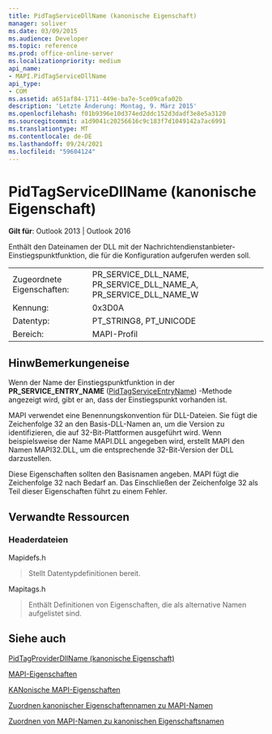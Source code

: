 ```yaml
---
title: PidTagServiceDllName (kanonische Eigenschaft)
manager: soliver
ms.date: 03/09/2015
ms.audience: Developer
ms.topic: reference
ms.prod: office-online-server
ms.localizationpriority: medium
api_name:
- MAPI.PidTagServiceDllName
api_type:
- COM
ms.assetid: a651af84-1711-449e-ba7e-5ce09cafa02b
description: 'Letzte Änderung: Montag, 9. März 2015'
ms.openlocfilehash: f01b9396e10d374ed2ddc152d3dadf3e8e5a3120
ms.sourcegitcommit: a1d9041c20256616c9c183f7d1049142a7ac6991
ms.translationtype: MT
ms.contentlocale: de-DE
ms.lasthandoff: 09/24/2021
ms.locfileid: "59604124"
---
```

# <a name="pidtagservicedllname-canonical-property"></a>PidTagServiceDllName (kanonische Eigenschaft)

  
  
**Gilt für**: Outlook 2013 | Outlook 2016 
  
Enthält den Dateinamen der DLL mit der Nachrichtendienstanbieter-Einstiegspunktfunktion, die für die Konfiguration aufgerufen werden soll.
  
|||
|:-----|:-----|
|Zugeordnete Eigenschaften:  <br/> |PR_SERVICE_DLL_NAME, PR_SERVICE_DLL_NAME_A, PR_SERVICE_DLL_NAME_W  <br/> |
|Kennung:  <br/> |0x3D0A  <br/> |
|Datentyp:  <br/> |PT_STRING8, PT_UNICODE  <br/> |
|Bereich:  <br/> |MAPI-Profil  <br/> |
   
## <a name="remarks"></a>HinwBemerkungeneise

Wenn der Name der Einstiegspunktfunktion in der **PR_SERVICE_ENTRY_NAME** ([PidTagServiceEntryName](pidtagserviceentryname-canonical-property.md)) -Methode angezeigt wird, gibt er an, dass der Einstiegspunkt vorhanden ist.
  
MAPI verwendet eine Benennungskonvention für DLL-Dateien. Sie fügt die Zeichenfolge 32 an den Basis-DLL-Namen an, um die Version zu identifizieren, die auf 32-Bit-Plattformen ausgeführt wird. Wenn beispielsweise der Name MAPI.DLL angegeben wird, erstellt MAPI den Namen MAPI32.DLL, um die entsprechende 32-Bit-Version der DLL darzustellen.
  
Diese Eigenschaften sollten den Basisnamen angeben. MAPI fügt die Zeichenfolge 32 nach Bedarf an. Das Einschließen der Zeichenfolge 32 als Teil dieser Eigenschaften führt zu einem Fehler.
  
## <a name="related-resources"></a>Verwandte Ressourcen

### <a name="header-files"></a>Headerdateien

Mapidefs.h
  
> Stellt Datentypdefinitionen bereit.
    
Mapitags.h
  
> Enthält Definitionen von Eigenschaften, die als alternative Namen aufgelistet sind.
    
## <a name="see-also"></a>Siehe auch



[PidTagProviderDllName (kanonische Eigenschaft)](pidtagproviderdllname-canonical-property.md)


[MAPI-Eigenschaften](mapi-properties.md)
  
[KANonische MAPI-Eigenschaften](mapi-canonical-properties.md)
  
[Zuordnen kanonischer Eigenschaftennamen zu MAPI-Namen](mapping-canonical-property-names-to-mapi-names.md)
  
[Zuordnen von MAPI-Namen zu kanonischen Eigenschaftsnamen](mapping-mapi-names-to-canonical-property-names.md)

